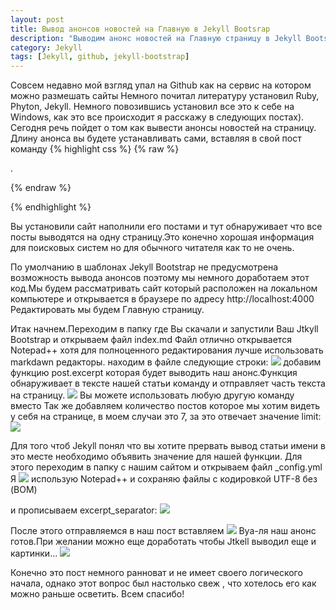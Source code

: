 ```yaml
---
layout: post
title: Вывод анонсов новостей на Главную в Jekyll Bootsrap
description: "Выводим анонс новостей на Главную страницу в Jekyll Bootsrap. добовляем описание страницы"
category: Jekyll
tags: [Jekyll, github, jekyll-bootstrap]
---
```



Совсем недавно мой взгляд упал на Github как на сервис на котором можно размешать сайты Немного почитал литературу установил Ruby, Phyton, Jekyll. Немного повозившись установил все это к себе на Windows, как это все происходит я расскажу в следующих постах). Сегодня речь пойдет о том как вывести анонсы новостей на страницу.
Длину анонса вы будете устанавливать сами, вставляя в свой пост команду
{% highlight css %}
{% raw %}
  <!-- more -->.
{% endraw %}

 {% endhighlight %}
 

Вы установили сайт наполнили его постами и тут обнаруживает что все посты выводятся на одну страницу.Это конечно хорошая информация для поисковых систем но для обычного читателя как то не очень.

По умолчанию в шаблонах Jekyll Bootstrap не предусмотрена возможность вывода анонсов поэтому мы немного доработаем этот код.Мы будем рассматривать сайт который расположен на локальном компьютере и открывается в браузере по адресу http://localhost:4000 Редактировать мы будем Главную страницу.

Итак начнем.Переходим в папку где Вы скачали и запустили Ваш Jtkyll Bootstrap и открываем файл index.md Файл отлично открывается Notepad++ хотя для полноценного редактирования лучше использовать markdawn редакторы. находим в файле следующие строки: 
![](http://res.cloudinary.com/droboshok/image/upload/v1408662093/1_azzwtf.jpg)
добавим функцию  post.excerpt  которая будет выводить наш анонс.Функция обнаруживает в тексте нашей статьи команду <!-- more --> и отправляет часть текста на страницу. 
![](http://res.cloudinary.com/droboshok/image/upload/v1408662093/2_unpvl9.jpg)
Вы можете использовать любую другую команду вместо <!-- more --> Так же добавляем количество постов которое мы хотим видеть у себя на странице, в моем случаи это 7, за это отвечает значение limit:
![](http://res.cloudinary.com/droboshok/image/upload/v1408662093/4_qha1ch.jpg)

Для того чтоб Jekyll понял что вы хотите прервать вывод статьи имени в это месте необходимо объявить значение для нашей функции. Для этого переходим в папку с нашим сайтом и открываем файл _config.yml Я 
![](http://res.cloudinary.com/droboshok/image/upload/v1408662093/3_ecxrsa.jpg)
использую Notepad++ и сохраняю файлы с кодировкой UTF-8 без (BOM) 

и прописываем   excerpt_separator: <!-- more -->
![](http://res.cloudinary.com/droboshok/image/upload/v1408662093/7_loy7ok.jpg)

После этого отправляемся в наш пост вставляем  <!-- more --> 
![](http://res.cloudinary.com/droboshok/image/upload/v1408662093/5_nyoynu.jpg)
Вуа-ля наш анонс готов.При желании можно еще доработать чтобы Jtkell выводил еще и картинки...
![](http://res.cloudinary.com/droboshok/image/upload/v1408662093/6_ategkw.jpg)

Конечно это пост немного ранноват и не имеет своего логического начала, однако этот вопрос был настолько свеж , что хотелось его как можно раньше осветить. Всем спасибо!

